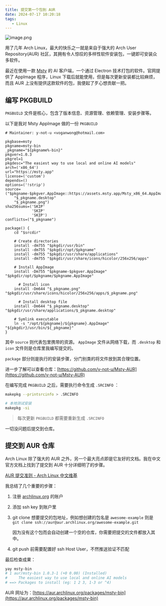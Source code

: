 ```yaml
---
title: 提交第一个包到 AUR
date: 2024-07-17 10:20:18
tags:
   - Linux
---
```


![image.png](https://cdn.sa.net/2024/07/17/H5oViWD91IGEdS8.png)

用了几年 Arch Linux，最大的快乐之一就是来自于强大的 Arch User Repository(AUR) 社区，其拥有令人惊叹的多样性软件安装包，一键即可安装众多软件。

最近在使用一款 [Msty](https://msty.app) 的 AI 客户端，一个通过 Electron 技术打包的软件。官网提供了 AppImage 程序，Linux 下载后就能使用，但是每次更新安装都比较麻烦，而且 AUR 上没有提供这款软件的包，我便起了歹心想贡献一把。

<!-- more -->

## 编写 PKGBUILD

`PKGBUILD` 文件是核心，包含了版本信息、资源管理、依赖管理、安装步骤等。

以下是我对 Msty AppImage 做的一份 `PKGBUILD`

```
# Maintainer: y-not-u <voganwong@hotmail.com>

pkgbase=msty
pkgname=msty-bin
_pkgname="${pkgname%-bin}"
pkgver=1.0.3
pkgrel=1
pkgdesc="The easiest way to use local and online AI models"
arch=('x86_64')
url="https://msty.app"
license=('custom')
depends=()
options=('!strip')
source=("$pkgname-$pkgver.AppImage::https://assets.msty.app/Msty_x86_64.AppImage"
    "$_pkgname.desktop"
    "$_pkgname.png")
sha256sums=('SKIP'
            'SKIP'
            'SKIP')
conflicts=("$_pkgname")

package() {
    cd "$srcdir"

    # Create directories
    install -dm755 "$pkgdir/usr/bin"
    install -dm755 "$pkgdir/opt/$pkgname"
    install -dm755 "$pkgdir/usr/share/applications"
    install -dm755 "$pkgdir/usr/share/icons/hicolor/256x256/apps"

    # Install AppImage
    install -Dm755 "$pkgname-$pkgver.AppImage" "$pkgdir/opt/$pkgname/$pkgname.AppImage"

      # Install icon
    install -Dm644 "$_pkgname.png" "$pkgdir/usr/share/icons/hicolor/256x256/apps/$_pkgname.png"

      # Install desktop file
    install -Dm644 "$_pkgname.desktop" "$pkgdir/usr/share/applications/$_pkgname.desktop"

    # Symlink executable
    ln -s "/opt/${pkgname}/${pkgname}.AppImage" "${pkgdir}/usr/bin/${_pkgname}"
}
```

其中 `source` 则代表包里携带的资源。 `AppImage` 文件从网络下载，而 `.desktop` 和 `icon` 文件则是仓库里我编写提交的。

`package` 部分则是执行的安装步骤，分门别类的将文件放到其合理位置。

进一步了解可以查看仓库：[https://github.com/y-not-u/Msty-AUR](https://github.com/y-not-u/Msty-AUR)

在编写完成 `PKGBUILD` 之后，需要执行命令生成 `.SRCINFO` ：

```bash
makepkg --printsrcinfo > .SRCINFO

# 本地测试安装
makepkg -si
```

> 每次更新 `PKGBUILD` 都需要重新生成 `.SRCINFO`

一切没问题后提交到仓库。

## 提交到 AUR 仓库

Arch Linux 除了强大的 AUR 之外，另一个最大亮点即是它友好的文档。我在中文官方文档上找到了提交到 AUR 十分详细明了的步骤。

[AUR 提交准则 -  Arch Linux 中文维基](https://wiki.archlinuxcn.org/wiki/AUR_提交准则)

我总结了几个重要的步骤：

1. 注册 [archlinux.org](http://archlinux.org) 的账户
2. 添加 ssh key 到账户里
3. git clone 想要提交的包地址，例如想创建的包名是 `awesome-example` 则是
   `git clone ssh://aur@aur.archlinux.org/awesome-example.git`

   因为没有这个包而会自动创建一个空的仓库，你需要把提交的文件都放入其中。

4. git push 前需要配置好 ssh Host User，不然推送验证不匹配

最后检查成果：

```bash
yay msty-bin
# 1 aur/msty-bin 1.0.3-1 (+0 0.00) (Installed)
#     The easiest way to use local and online AI models
# ==> Packages to install (eg: 1 2 3, 1-3 or ^4)
```

AUR 网址为：[https://aur.archlinux.org/packages/msty-bin](https://aur.archlinux.org/packages/msty-bin)

